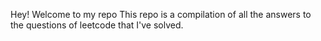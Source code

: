 Hey! Welcome to my repo
This repo is a compilation of all the answers to the questions of leetcode that I've solved.
